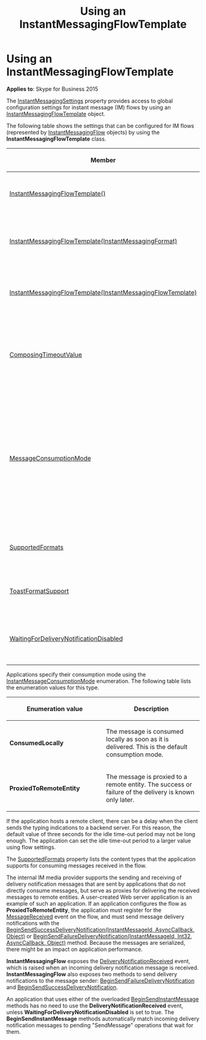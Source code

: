 ﻿---
title: Using an InstantMessagingFlowTemplate
TOCTitle: Using an InstantMessagingFlowTemplate
ms:assetid: 742acc0f-282c-4c39-b37f-cd371d3b84d9
ms:mtpsurl: https://msdn.microsoft.com/library/Dn466056(v=office.16)
ms:contentKeyID: 65239961
ms.date: 07/27/2015
mtps_version: v=office.16
---

# Using an InstantMessagingFlowTemplate

**Applies to**: Skype for Business 2015

The [InstantMessagingSettings](/dotnet/api/microsoft.rtc.collaboration.collaborationplatform.instantmessagingsettings) property provides access to global configuration settings for instant message (IM) flows by using an [InstantMessagingFlowTemplate](/dotnet/api/microsoft.rtc.collaboration.instantmessagingflowtemplate) object.

The following table shows the settings that can be configured for IM flows (represented by [InstantMessagingFlow](/dotnet/api/microsoft.rtc.collaboration.instantmessagingflow) objects) by using the **InstantMessagingFlowTemplate** class.

<table>
<colgroup>
<col style="width: 50%" />
<col style="width: 50%" />
</colgroup>
<thead>
<tr class="header">
<th><p>Member</p></th>
<th><p>Description</p></th>
</tr>
</thead>
<tbody>
<tr class="odd">
<td><p><a href="/dotnet/api/microsoft.rtc.collaboration.instantmessagingflowtemplate.-ctor">InstantMessagingFlowTemplate()</a></p></td>
<td><p>Constructor. Create a new instance of the <strong>InstantMessagingFlowTemplate</strong> class.</p>
<p>InstantMessagingFlowTemplate()</p></td>
</tr>
<tr class="even">
<td><p><a href="/dotnet/api/microsoft.rtc.collaboration.instantmessagingflowtemplate.-ctor">InstantMessagingFlowTemplate(InstantMessagingFormat)</a></p></td>
<td><p>Constructor. Create a new instance of the <strong>InstantMessagingFlowTemplate</strong> class, specifying the formats that can be used.</p>
<p>InstantMessagingFlowTemplate(InstantMessagingFormat)</p></td>
</tr>
<tr class="odd">
<td><p><a href="/dotnet/api/microsoft.rtc.collaboration.instantmessagingflowtemplate.-ctor">InstantMessagingFlowTemplate(InstantMessagingFlowTemplate)</a></p></td>
<td><p>Constructor. Create a new instance of the <strong>InstantMessagingFlowTemplate</strong> class, using values from the specified flow template.</p>
<p>InstantMessagingFlowTemplate(InstantMessagingFlowTemplate)</p></td>
</tr>
<tr class="even">
<td><p><a href="/dotnet/api/microsoft.rtc.collaboration.instantmessagingflowtemplate.composingtimeoutvalue">ComposingTimeoutValue</a></p></td>
<td><p>Property. Gets or sets the value (in seconds) for composing time-out.</p>
<p>This property is used to control the default value used for all instant messaging flows. The default value is 3 seconds, and the maximum value is 30 seconds.</p>
<p>int ComposingTimeoutValue {get; set;}</p></td>
</tr>
<tr class="odd">
<td><p><a href="/dotnet/api/microsoft.rtc.collaboration.instantmessagingflowtemplate.messageconsumptionmode">MessageConsumptionMode</a></p></td>
<td><p>Property. Gets or sets the value that an application can use to indicate how it intends to handle instant messages.</p>
<p>The incoming messages are handled accordingly. If the application consumes messages locally, incoming messages are automatically acknowledged with a 200 response code. If the application proxies the messages, the incoming messages are automatically acknowledged with a 202 response code (if the remote supports message delivery notifications) or if the response is delayed. The application is responsible for sending a delivery notification later for every message received. The default value is <a href="/dotnet/api/microsoft.rtc.collaboration.instantmessageconsumptionmode">InstantMessageConsumptionMode</a>.<strong>ConsumedLocally</strong>.</p>
<p>InstantMessageConsumptionMode MessageConsumptionMode {get; set;}</p></td>
</tr>
<tr class="even">
<td><p><a href="/dotnet/api/microsoft.rtc.collaboration.instantmessagingflowtemplate.supportedformats">SupportedFormats</a></p></td>
<td><p>Property. Gets the value that indicates the consumption mode of the application.</p>
<p></p>
<p>InstantMessagingFormat SupportedFormats {get; set;}</p></td>
</tr>
<tr class="odd">
<td><p><a href="/dotnet/api/microsoft.rtc.collaboration.instantmessagingflowtemplate.toastformatsupport">ToastFormatSupport</a></p></td>
<td><p>Property. Gets or sets the toast format support value, a value of the <a href="/dotnet/api/microsoft.rtc.collaboration.capabilitysupport">CapabilitySupport</a> enumeration.</p>
<p>CapabilitySupport ToastFormatSupport {get; set;}</p></td>
</tr>
<tr class="even">
<td><p><a href="/dotnet/api/microsoft.rtc.collaboration.instantmessagingflowtemplate.waitingfordeliverynotificationdisabled">WaitingForDeliveryNotificationDisabled</a></p></td>
<td><p>Property. Gets or sets the value that controls whether the <a href="/dotnet/api/microsoft.rtc.collaboration.instantmessagingflow.beginsendinstantmessage">BeginSendInstantMessage</a> operation will wait for delivery notifications before completion.</p>
<p>bool WaitingForDeliveryNotificationDisabled {get; set;}</p></td>
</tr>
</tbody>
</table>


Applications specify their consumption mode using the [InstantMessageConsumptionMode](/dotnet/api/microsoft.rtc.collaboration.instantmessageconsumptionmode) enumeration. The following table lists the enumeration values for this type.

<table>
<colgroup>
<col style="width: 50%" />
<col style="width: 50%" />
</colgroup>
<thead>
<tr class="header">
<th><p>Enumeration value</p></th>
<th><p>Description</p></th>
</tr>
</thead>
<tbody>
<tr class="odd">
<td><p><strong>ConsumedLocally</strong></p></td>
<td><p>The message is consumed locally as soon as it is delivered. This is the default consumption mode.</p></td>
</tr>
<tr class="even">
<td><p><strong>ProxiedToRemoteEntity</strong></p></td>
<td><p>The message is proxied to a remote entity. The success or failure of the delivery is known only later.</p></td>
</tr>
</tbody>
</table>


If the application hosts a remote client, there can be a delay when the client sends the typing indications to a backend server. For this reason, the default value of three seconds for the idle time-out period may not be long enough. The application can set the idle time-out period to a larger value using flow settings.

The [SupportedFormats](/dotnet/api/microsoft.rtc.collaboration.instantmessagingflowtemplate.supportedformats) property lists the content types that the application supports for consuming messages received in the flow.

The internal IM media provider supports the sending and receiving of delivery notification messages that are sent by applications that do not directly consume messages, but serve as proxies for delivering the received messages to remote entities. A user-created Web server application is an example of such an application. If an application configures the flow as **ProxiedToRemoteEntity**, the application must register for the [MessageReceived](/dotnet/api/microsoft.rtc.collaboration.instantmessagingflow.messagereceived) event on the flow, and must send message delivery notifications with the [BeginSendSuccessDeliveryNotification(InstantMessageId, AsyncCallback, Object)](/dotnet/api/microsoft.rtc.collaboration.instantmessagingflow.beginsendsuccessdeliverynotification) or [BeginSendFailureDeliveryNotification(InstantMessageId, Int32, AsyncCallback, Object)](/dotnet/api/microsoft.rtc.collaboration.instantmessagingflow.beginsendfailuredeliverynotification) method. Because the messages are serialized, there might be an impact on application performance.

**InstantMessagingFlow** exposes the [DeliveryNotificationReceived](/dotnet/api/microsoft.rtc.collaboration.instantmessagingflow.deliverynotificationreceived) event, which is raised when an incoming delivery notification message is received. **InstantMessagingFlow** also exposes two methods to send delivery notifications to the message sender: [BeginSendFailureDeliveryNotification](/dotnet/api/microsoft.rtc.collaboration.instantmessagingflow.beginsendfailuredeliverynotification) and [BeginSendSuccessDeliveryNotification](/dotnet/api/microsoft.rtc.collaboration.instantmessagingflow.beginsendsuccessdeliverynotification).

An application that uses either of the overloaded [BeginSendInstantMessage](/dotnet/api/microsoft.rtc.collaboration.instantmessagingflow.beginsendinstantmessage) methods has no need to use the **DeliveryNotificationReceived** event, unless **WaitingForDeliveryNotificationDisabled** is set to true. The **BeginSendInstantMessage** methods automatically match incoming delivery notification messages to pending "SendMessage" operations that wait for them.

